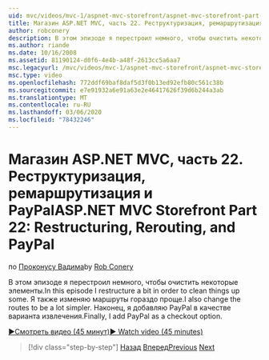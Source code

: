 ```yaml
---
uid: mvc/videos/mvc-1/aspnet-mvc-storefront/aspnet-mvc-storefront-part-22-restructuring-rerouting-and-paypal
title: Магазин ASP.NET MVC, часть 22. Реструктуризация, ремаршрутизация и PayPal | Документация Майкрософт
author: robconery
description: В этом эпизоде я перестроил немного, чтобы очистить некоторые элементы. Я также изменяю маршруты гораздо проще. Наконец, я добавляю PayPal в качестве араметры извлечения...
ms.author: riande
ms.date: 10/16/2008
ms.assetid: 81190124-d0f6-4e4b-a48f-2613cc5a6aa7
msc.legacyurl: /mvc/videos/mvc-1/aspnet-mvc-storefront/aspnet-mvc-storefront-part-22-restructuring-rerouting-and-paypal
msc.type: video
ms.openlocfilehash: 772ddf69baf8daf5d3f0b13ed92efb80c561c38b
ms.sourcegitcommit: e7e91932a6e91a63e2e46417626f39d6b244a3ab
ms.translationtype: MT
ms.contentlocale: ru-RU
ms.lasthandoff: 03/06/2020
ms.locfileid: "78432246"
---
```

# <a name="aspnet-mvc-storefront-part-22-restructuring-rerouting-and-paypal"></a><span data-ttu-id="5b567-105">Магазин ASP.NET MVC, часть 22. Реструктуризация, ремаршрутизация и PayPal</span><span class="sxs-lookup"><span data-stu-id="5b567-105">ASP.NET MVC Storefront Part 22: Restructuring, Rerouting, and PayPal</span></span>

<span data-ttu-id="5b567-106">по [Проконусу Вадима](https://github.com/robconery)</span><span class="sxs-lookup"><span data-stu-id="5b567-106">by [Rob Conery](https://github.com/robconery)</span></span>

<span data-ttu-id="5b567-107">В этом эпизоде я перестроил немного, чтобы очистить некоторые элементы.</span><span class="sxs-lookup"><span data-stu-id="5b567-107">In this episode I restructure a bit in order to clean things up some.</span></span> <span data-ttu-id="5b567-108">Я также изменяю маршруты гораздо проще.</span><span class="sxs-lookup"><span data-stu-id="5b567-108">I also change the routes to be a lot simpler.</span></span> <span data-ttu-id="5b567-109">Наконец, я добавляю PayPal в качестве варианта извлечения.</span><span class="sxs-lookup"><span data-stu-id="5b567-109">Finally, I add PayPal as a checkout option.</span></span>

[<span data-ttu-id="5b567-110">&#9654;Смотреть видео (45 минут)</span><span class="sxs-lookup"><span data-stu-id="5b567-110">&#9654; Watch video (45 minutes)</span></span>](https://channel9.msdn.com/Blogs/ASP-NET-Site-Videos/aspnet-mvc-storefront-part-22-restructuring-rerouting-and-paypal)

> [!div class="step-by-step"]
> <span data-ttu-id="5b567-111">[Назад](aspnet-mvc-storefront-part-21-order-manager-and-personalization.md)
> [Вперед](aspnet-mvc-storefront-part-23-getting-started-with-domain-driven-design.md)</span><span class="sxs-lookup"><span data-stu-id="5b567-111">[Previous](aspnet-mvc-storefront-part-21-order-manager-and-personalization.md)
[Next](aspnet-mvc-storefront-part-23-getting-started-with-domain-driven-design.md)</span></span>
